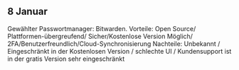 ## 8 Januar

Gewählter Passwortmanager: Bitwarden.
Vorteile: Open Source/ Plattformen-übergreufend/ Sicher/Kostenlose Version Möglich/ 2FA/Benutzerfreundlich/Cloud-Synchronisierung
Nachteile: Unbekannt / Eingeschränkt in der Kostenlosen Version / schlechte UI / Kundensupport ist in der gratis Version sehr eingeschränkt


